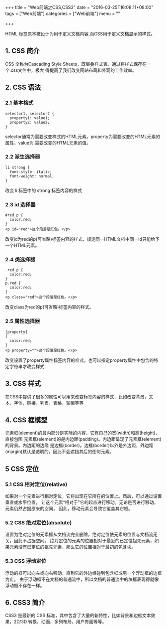 +++
title = "Web前端之CSS,CSS3"
date = "2016-03-25T16:08:11+08:00"
tags = ["Web前端"]
categories = ["Web前端"]
menu = ""

+++

HTML 标签原本被设计为用于定义文档内容,而CSS用于定义文档显示的样式。

<!--more-->

## 1. CSS 简介

CSS 全称为Cascading Style Sheets，既层叠样式表。通过将样式保存在一个.css文件中，极大
得提高了我们改变网站布局和外观的工作效率。

## 2. CSS 语法

### 2.1 基本格式

    selector1, selector2 {
      property1: value1;
      property2: value2;
    }

selector通常为需要改变样式的HTML元素，property为需要改变的HTML元素的属性，value为
需要改变的HTML元素的值。

### 2.2 派生选择器

    li strong {
      font-style: italic;
      font-weight: normal;
    }

改变 li 标签中的 strong 标签内容的样式

### 2.3 id 选择器

    #red p {
      color:red;
    }
    <p id="red">这个段落是红色。</p>

改变id为red的p(可省略)标签内容的样式，规定同一HTML文档中同一id只能给予一个HTML元素。

### 2.4 类选择器

    .red p {
      color:red;
    }
    p.red {
      color:red;
    }
    <p class="red">这个段落是红色。</p>

改变class为red的p(可省略)标签内容的样式。

### 2.5 属性选择器

    [property]
    {
      color:red;
    }
    <p property="">这个段落是红色。</p>

改变设置了property属性标签内容的样式，也可以指定property属性中包含的特定字符串才改变样式

## 3. CSS 样式

在CSS中提供了很多的属性可以用来改变标签内容的样式，比如改变背景，文本，字体，链接，列表，表格，轮廓等等

## 4. CSS 框模型

元素框(element)的最内部分是实际的内容，它有自己的宽(width)和高(height)，直接包围
元素框(element)的是内边距(padding)。内边距呈现了元素框(element)的背景。内边距的边缘
是边框(border)。边框(border)以外是外边距，外边距(margin)默认是透明的，因此不会遮挡其后的任何元素。

## 5 CSS 定位

### 5.1 CSS 相对定位(relative)

如果对一个元素进行相对定位，它将出现在它所在的位置上。然后，可以通过设置垂直或水平位置，
让这个元素“相对于”它的起点进行移动。无论是否进行移动，元素仍然占据原来的空间，
因此，移动元素会导致它覆盖其它框。

### 5.2 CSS 绝对定位(absolute)

设置为绝对定位的元素框从文档流完全删除，绝对定位使元素的位置与文档流无关，因此不占据空间。
绝对定位的元素的位置相对于最近的已定位祖先元素，如果元素没有已定位的祖先元素，那么它的位置相对于最初的包含块。

### 5.3 CSS 浮动定位

浮动的框可以向左或向右移动，直到它的外边缘碰到包含框或另一个浮动框的边框为止。
由于浮动框不在文档的普通流中，所以文档的普通流中的块框表现得就像浮动框不存在一样。

## 6. CSS3 简介

CSS3 是最新的 CSS 标准，其中包含了大量的新特性，比如背景和边框文本效果，2D/3D 转换，动画，多列布局，用户界面等等。
